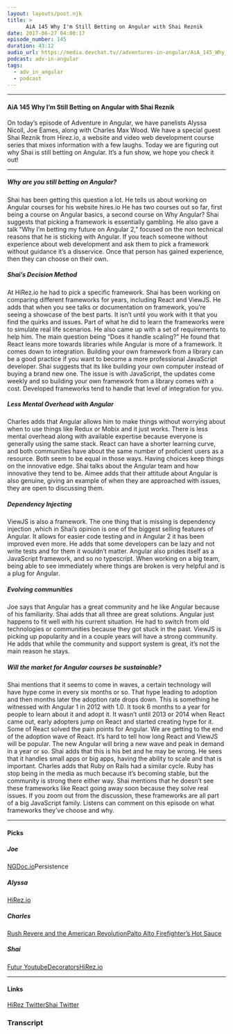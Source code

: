 ```yaml
---
layout: layouts/post.njk
title: >
      AiA 145 Why I'm Still Betting on Angular with Shai Reznik
date: 2017-06-27 04:00:17
episode_number: 145
duration: 43:12
audio_url: https://media.devchat.tv//adventures-in-angular/AiA_145_Why_I_m_Still_Betting_on_Angular_with_Shai_Reznik.mp3
podcast: adv-in-angular
tags: 
  - adv_in_angular
  - podcast
---
```


* * *

#### AiA 145 Why I’m Still Betting on Angular with Shai Reznik
On today’s episode of Adventure in Angular, we have panelists Alyssa Nicoll, Joe Eames, along with Charles Max Wood. We have a special guest Shai Reznik from Hirez.io, a website and video web development course series that mixes information with a few laughs. Today we are figuring out why Shai is still betting on Angular. It’s a fun show, we hope you check it out!
* * *

##### Why are you still betting on Angular?
Shai has been getting this question a lot. He tells us about working on Angular courses for his website hires.io He has two courses out so far, first being a course on Angular basics, a second course on Why Angular? Shai suggests that picking a framework is essentially gambling. He also gave a talk “Why I’m betting my future on Angular 2,” focused on the non technical reasons that he is sticking with Angular. If you teach someone without experience about web development and ask them to pick a framework without guidance it’s a disservice. Once that person has gained experience, then they can choose on their own.
##### Shai’s Decision Method
At HiRez.io he had to pick a specific framework. Shai has been working on comparing different frameworks for years, including React and ViewJS. He adds that when you see talks or documentation on framework, you’re seeing a showcase of the best parts. It isn’t until you work with it that you find the quirks and issues. Part of what he did to learn the frameworks were to simulate real life scenarios. He also came up with a set of requirements to help him. The main question being “Does it handle scaling?” He found that React leans more towards libraries while Angular is more of a framework. It comes down to integration. Building your own framework from a library can be a good practice if you want to become a more professional JavaScript developer. Shai suggests that its like building your own computer instead of buying a brand new one. The issue is with JavaScript, the updates come weekly and so building your own framework from a library comes with a cost. Developed frameworks tend to handle that level of integration for you.
##### Less Mental Overhead with Angular
Charles adds that Angular allows him to make things without worrying about when to use things like Redux or Mobix and it just works. There is less mental overhead along with available expertise because everyone is generally using the same stack. React can have a shorter learning curve, and both communities have about the same number of proficient users as a resource. Both seem to be equal in those ways. Having choices keep things on the innovative edge. Shai talks about the Angular team and how innovative they tend to be. Aimee adds that their attitude about Angular is also genuine, giving an example of when they are approached with issues, they are open to discussing them.
##### Dependency Injecting
ViewJS is also a framework. The one thing that is missing is dependency injection ,which in Shai’s opinion is one of the biggest selling features of Angular. It allows for easier code testing and in Angular 2 it has been improved even more. He adds that some developers can be lazy and not write tests and for them it wouldn’t matter. Angular also prides itself as a JavaScript framework, and so no typescript. When working on a big team, being able to see immediately where things are broken is very helpful and is a plug for Angular.
##### Evolving communities
Joe says that Angular has a great community and he like Angular because of his familiarity. Shai adds that all three are great solutions. Angular just happens to fit well with his current situation. He had to switch from old technologies or communities because they got stuck in the past. ViewJS is picking up popularity and in a couple years will have a strong community. He adds that while the community and support system is great, it’s not the main reason he stays.
##### Will the market for Angular courses be sustainable?
Shai mentions that it seems to come in waves, a certain technology will have hype come in every six months or so. That hype leading to adoption and then months later the adoption rate drops down. This is something he witnessed with Angular 1 in 2012 with 1.0. It took 6 months to a year for people to learn about it and adopt it. It wasn’t until 2013 or 2014 when React came out, early adopters jump on React and started creating hype for it. Some of React solved the pain points for Angular. We are getting to the end of the adoption wave of React. It’s hard to tell how long React and ViewJS will be popular. The new Angular will bring a new wave and peak in demand in a year or so. Shai adds that this is his bet and he may be wrong. He sees that it handles small apps or big apps, having the ability to scale and that is important. Charles adds that Ruby on Rails had a similar cycle. Ruby has stop being in the media as much because it’s becoming stable, but the community is strong there either way. Shai mentions that he doesn’t see these frameworks like React going away soon because they solve real issues. If you zoom out from the discussion, these frameworks are all part of a big JavaScript family. Listens can comment on this episode on what frameworks they’ve choose and why.
* * *

#### Picks

##### Joe
[NGDoc.io](http://ngdoc.io/)Persistence
##### Alyssa
[HiRez.io](http://www.hirez.io)
##### Charles
[Rush Revere and the American Revolution](https://www.amazon.com/Rush-Revere-American-Revolution-Time-Travel/dp/1442378182)[Palto Alto Firefighter’s Hot Sauce](http://www.paloaltofirefighters.com/index.html)
##### Shai
[Futur Youtube](https://www.youtube.com/channel/UC-b3c7kxa5vU-bnmaROgvog)[Decorators](https://docs.angularjs.org/guide/decorators)[HiRez.io](https://www.hirez.io/)
* * *

#### Links
[HiRez Twitter](https://twitter.com/hirez_io)[Shai Twitter](https://twitter.com/shai_reznik)

### Transcript


